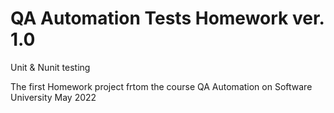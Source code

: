 # QA Automation Tests Homework ver. 1.0
Unit &amp; Nunit testing 









The first Homework project frtom the course QA Automation on Software University May 2022
